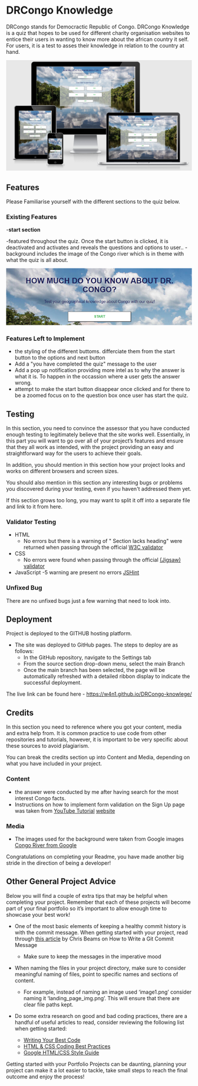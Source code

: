# DRCongo Knowledge 

DRCongo stands for Democractic Republic of Congo. DRCongo Knowledge is a quiz that hopes to be used for different charity organisation websites to entice their users in wanting to know more about the african country it self. For users, it is a test to asses their knowledge in relation to the country at hand.  

![Responsice Mockup](https://github.com/W4n1/DRCongo-knowlege/blob/df67c535fc35e50dd7b93ecdea6a3347e7c84669/assets/image/responsive%20image.PNG)

## Features 

Please Familiarise yourself with the different sections to the quiz below. 

### Existing Features

-__start section__

  -featured throughout the quiz. Once the start button is clicked, it is deactivated and activates and reveals the questions and options to user.. 
  -background includes the image of the Congo river which is in theme with what the quiz is all about.

![H1 , p and start button](https://github.com/W4n1/DRCongo-knowlege/blob/52f63a09dacb62243a78d1eac06ceb67d5ee36e0/assets/image/Start%20Section.PNG)


### Features Left to Implement

- the styling of the different buttoms. differciate them from the start button to the options and next button
- Add a "you have completed the quiz" message to the user
- Add a pop up notification providing more intel as to why the answer is what it is. To happen in the occassion where a user gets the answer wrong. 
- attempt to make the start button disappear once clicked and for there to be a zoomed focus on to the question box once user has start the quiz.

## Testing 

In this section, you need to convince the assessor that you have conducted enough testing to legitimately believe that the site works well. Essentially, in this part you will want to go over all of your project’s features and ensure that they all work as intended, with the project providing an easy and straightforward way for the users to achieve their goals.

In addition, you should mention in this section how your project looks and works on different browsers and screen sizes.

You should also mention in this section any interesting bugs or problems you discovered during your testing, even if you haven't addressed them yet.

If this section grows too long, you may want to split it off into a separate file and link to it from here.


### Validator Testing 

- HTML
  - No errors but there is a warning of " Section lacks heading"  were returned when passing through the official [W3C validator](https://validator.w3.org/nu/#textarea)
- CSS
  - No errors were found when passing through the official [(Jigsaw) validator](https://jigsaw.w3.org/css-validator/validator?uri=+++https%3A%2F%2Fw4n1.github.io%2FDRCongo-knowlege%2F&profile=css3svg&usermedium=all&warning=1&vextwarning=&lang=en#css)
- JavaScript
  -5 warning are present no errors  [JSHint](https://jshint.com/)

### Unfixed Bug

There are no unfixed bugs just a few warning that need to look into. 

## Deployment

Project is deployed to the GITHUB hosting platform.

- The site was deployed to GitHub pages. The steps to deploy are as follows: 
  - In the GitHub repository, navigate to the Settings tab 
  - From the source section drop-down menu, select the main Branch
  - Once the main branch has been selected, the page will be automatically refreshed with a detailed ribbon display to indicate the successful deployment. 

The live link can be found here - 
https://w4n1.github.io/DRCongo-knowlege/ 


## Credits 

In this section you need to reference where you got your content, media and extra help from. It is common practice to use code from other repositories and tutorials, however, it is important to be very specific about these sources to avoid plagiarism. 

You can break the credits section up into Content and Media, depending on what you have included in your project. 

### Content 

- the answer were conducted by me after having search for the most interest Congo facts. 
- Instructions on how to implement form validation on the Sign Up page was taken from 
[YouTube Tutorial](https://www.youtube.com/watch?v=2Bpiluefkh8&t=1352s&ab_channel=KindsonTheTechPro)
[website](https://www.kindsonthegenius.com/javascript/quiz-app-in-javascript-step-by-step-with-all-codes/)


### Media
- The images used for the background were taken from Google images [Congo River from Google](https://www.google.com/url?sa=i&url=https%3A%2F%2Fwww.worldwildlife.org%2Fplaces%2Fcongo-basin&psig=AOvVaw0Vfhd82iJqzaoM_4kXnYjD&ust=1633081825023000&source=images&cd=vfe&ved=0CAsQjRxqFwoTCKjpyoa2pvMCFQAAAAAdAAAAABAL)

Congratulations on completing your Readme, you have made another big stride in the direction of being a developer! 

## Other General Project Advice

Below you will find a couple of extra tips that may be helpful when completing your project. Remember that each of these projects will become part of your final portfolio so it’s important to allow enough time to showcase your best work! 

- One of the most basic elements of keeping a healthy commit history is with the commit message. When getting started with your project, read through [this article](https://chris.beams.io/posts/git-commit/) by Chris Beams on How to Write  a Git Commit Message 
  - Make sure to keep the messages in the imperative mood 

- When naming the files in your project directory, make sure to consider meaningful naming of files, point to specific names and sections of content.
  - For example, instead of naming an image used ‘image1.png’ consider naming it ‘landing_page_img.png’. This will ensure that there are clear file paths kept. 

- Do some extra research on good and bad coding practices, there are a handful of useful articles to read, consider reviewing the following list when getting started:
  - [Writing Your Best Code](https://learn.shayhowe.com/html-css/writing-your-best-code/)
  - [HTML & CSS Coding Best Practices](https://medium.com/@inceptiondj.info/html-css-coding-best-practice-fadb9870a00f)
  - [Google HTML/CSS Style Guide](https://google.github.io/styleguide/htmlcssguide.html#General)

Getting started with your Portfolio Projects can be daunting, planning your project can make it a lot easier to tackle, take small steps to reach the final outcome and enjoy the process! 
